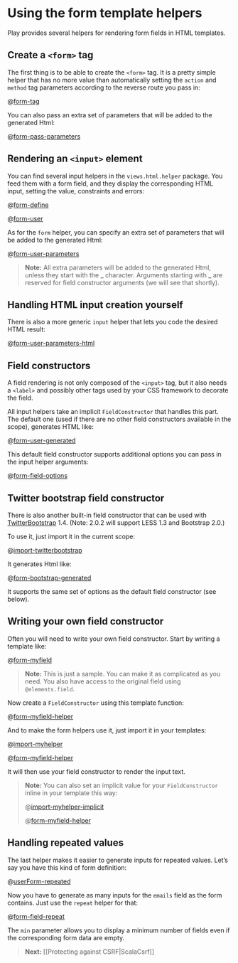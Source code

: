 <!--- Copyright (C) 2009-2013 Typesafe Inc. <http://www.typesafe.com> -->
# Using the form template helpers

Play provides several helpers for rendering form fields in HTML templates.

## Create a `<form>` tag
    
The first thing is to be able to create the `<form>` tag. It is a pretty simple helper that has no more value than automatically setting the `action` and `method` tag parameters according to the reverse route you pass in:

@[form-tag](code/scalaguide/forms/scalaformhelper/views/login.scala.html)


You can also pass an extra set of parameters that will be added to the generated Html:

@[form-pass-parameters](code/scalaguide/forms/scalaformhelper/views/login.scala.html)


## Rendering an `<input>` element

You can find several input helpers in the `views.html.helper` package. You feed them with a form field, and they display the corresponding HTML input, setting the value, constraints and errors:

@[form-define](code/scalaguide/forms/scalaformhelper/views/user.scala.html)

@[form-user](code/scalaguide/forms/scalaformhelper/views/user.scala.html)


As for the `form` helper, you can specify an extra set of parameters that will be added to the generated Html:

@[form-user-parameters](code/scalaguide/forms/scalaformhelper/views/user.scala.html)


> **Note:** All extra parameters will be added to the generated Html, unless they start with the **\_** character. Arguments starting with **\_** are reserved for field constructor arguments (we will see that shortly).

## Handling HTML input creation yourself

There is also a more generic `input` helper that lets you code the desired HTML result:

@[form-user-parameters-html](code/scalaguide/forms/scalaformhelper/views/user.scala.html)

## Field constructors

A field rendering is not only composed of the `<input>` tag, but it also needs a `<label>` and possibly other tags used by your CSS framework to decorate the field.
    
All input helpers take an implicit `FieldConstructor` that handles this part. The default one (used if there are no other field constructors available in the scope), generates HTML like:

@[form-user-generated](code/scalaguide/forms/scalaformhelper/views/user.scala.html)


This default field constructor supports additional options you can pass in the input helper arguments:

@[form-field-options](code/scalaguide/forms/scalaformhelper/views/user.scala.html)

## Twitter bootstrap field constructor

There is also another built-in field constructor that can be used with [TwitterBootstrap](http://twitter.github.com/bootstrap/) 1.4.  (Note: 2.0.2 will support LESS 1.3 and Bootstrap 2.0.)

To use it, just import it in the current scope:

@[import-twitterbootstrap](code/scalaguide/forms/scalaformhelper/views/user.scala.html)


It generates Html like:

@[form-bootstrap-generated](code/scalaguide/forms/scalaformhelper/views/user.scala.html)


It supports the same set of options as the default field constructor (see below).

## Writing your own field constructor

Often you will need to write your own field constructor. Start by writing a template like:

@[form-myfield](code/scalaguide/forms/scalaformhelper/views/user.scala.html)


> **Note:** This is just a sample. You can make it as complicated as you need. You also have access to the original field using `@elements.field`.

Now create a `FieldConstructor` using this template function:

@[form-myfield-helper](code/scalaguide/forms/scalaformhelper/views/user.scala.html)


And to make the form helpers use it, just import it in your templates:


@[import-myhelper](code/scalaguide/forms/scalaformhelper/views/user.scala.html)

@[form-myfield-helper](code/scalaguide/forms/scalaformhelper/views/user.scala.html)


It will then use your field constructor to render the input text.

> **Note:** You can also set an implicit value for your `FieldConstructor` inline in your template this way:
>
>@[import-myhelper-implicit](code/scalaguide/forms/scalaformhelper/views/user.scala.html)
>
>@[form-myfield-helper](code/scalaguide/forms/scalaformhelper/views/user.scala.html)

## Handling repeated values

The last helper makes it easier to generate inputs for repeated values. Let’s say you have this kind of form definition:

@[userForm-repeated](code/ScalaForms.scala)


Now you have to generate as many inputs for the `emails` field as the form contains. Just use the `repeat` helper for that:

@[form-field-repeat](code/scalaguide/forms/scalaformhelper/views/register.scala.html)

The `min` parameter allows you to display a minimum number of fields even if the corresponding form data are empty.

> **Next:** [[Protecting against CSRF|ScalaCsrf]]



